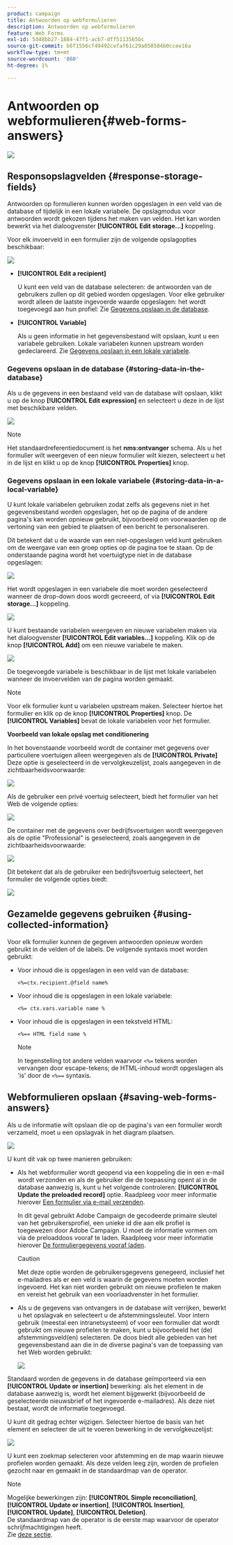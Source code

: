```yaml
---
product: campaign
title: Antwoorden op webformulieren
description: Antwoorden op webformulieren
feature: Web Forms
exl-id: 5d48bb27-1884-47f1-acb7-dff5113565bc
source-git-commit: b6f1556cf49492cefaf61c29a058584b0ccee16a
workflow-type: tm+mt
source-wordcount: '860'
ht-degree: 1%

---
```


# Antwoorden op webformulieren{#web-forms-answers}

![](../../assets/common.svg)

## Responsopslagvelden {#response-storage-fields}

Antwoorden op formulieren kunnen worden opgeslagen in een veld van de database of tijdelijk in een lokale variabele. De opslagmodus voor antwoorden wordt gekozen tijdens het maken van velden. Het kan worden bewerkt via het dialoogvenster **[!UICONTROL Edit storage...]** koppeling.

Voor elk invoerveld in een formulier zijn de volgende opslagopties beschikbaar:

![](assets/s_ncs_admin_survey_select_storage.png)

* **[!UICONTROL Edit a recipient]**

   U kunt een veld van de database selecteren: de antwoorden van de gebruikers zullen op dit gebied worden opgeslagen. Voor elke gebruiker wordt alleen de laatste ingevoerde waarde opgeslagen: het wordt toegevoegd aan hun profiel: Zie [Gegevens opslaan in de database](#storing-data-in-the-database).

* **[!UICONTROL Variable]**

   Als u geen informatie in het gegevensbestand wilt opslaan, kunt u een variabele gebruiken. Lokale variabelen kunnen upstream worden gedeclareerd. Zie [Gegevens opslaan in een lokale variabele](#storing-data-in-a-local-variable).

### Gegevens opslaan in de database {#storing-data-in-the-database}

Als u de gegevens in een bestaand veld van de database wilt opslaan, klikt u op de knop **[!UICONTROL Edit expression]** en selecteert u deze in de lijst met beschikbare velden.

![](assets/s_ncs_admin_survey_storage_type1.png)

>[!NOTE]
>
>Het standaardreferentiedocument is het **nms:ontvanger** schema. Als u het formulier wilt weergeven of een nieuw formulier wilt kiezen, selecteert u het in de lijst en klikt u op de knop **[!UICONTROL Properties]** knop.

### Gegevens opslaan in een lokale variabele {#storing-data-in-a-local-variable}

U kunt lokale variabelen gebruiken zodat zelfs als gegevens niet in het gegevensbestand worden opgeslagen, het op de pagina of de andere pagina&#39;s kan worden opnieuw gebruikt, bijvoorbeeld om voorwaarden op de vertoning van een gebied te plaatsen of een bericht te personaliseren.

Dit betekent dat u de waarde van een niet-opgeslagen veld kunt gebruiken om de weergave van een groep opties op de pagina toe te staan. Op de onderstaande pagina wordt het voertuigtype niet in de database opgeslagen:

![](assets/s_ncs_admin_survey_no_storage_variable.png)

Het wordt opgeslagen in een variabele die moet worden geselecteerd wanneer de drop-down doos wordt gecreeerd, of via **[!UICONTROL Edit storage...]** koppeling.

![](assets/s_ncs_admin_survey_no_storage_variable2.png)

U kunt bestaande variabelen weergeven en nieuwe variabelen maken via het dialoogvenster **[!UICONTROL Edit variables...]** koppeling. Klik op de knop **[!UICONTROL Add]** om een nieuwe variabele te maken.

![](assets/s_ncs_admin_survey_add_a_variable.png)

De toegevoegde variabele is beschikbaar in de lijst met lokale variabelen wanneer de invoervelden van de pagina worden gemaakt.

>[!NOTE]
>
>Voor elk formulier kunt u variabelen upstream maken. Selecteer hiertoe het formulier en klik op de knop **[!UICONTROL Properties]** knop. De **[!UICONTROL Variables]** bevat de lokale variabelen voor het formulier.

**Voorbeeld van lokale opslag met conditionering**

In het bovenstaande voorbeeld wordt de container met gegevens over particuliere voertuigen alleen weergegeven als de **[!UICONTROL Private]** Deze optie is geselecteerd in de vervolgkeuzelijst, zoals aangegeven in de zichtbaarheidsvoorwaarde:

![](assets/s_ncs_admin_survey_add_a_condition.png)

Als de gebruiker een privé voertuig selecteert, biedt het formulier van het Web de volgende opties:

![](assets/s_ncs_admin_survey_no_storage_conda.png)

De container met de gegevens over bedrijfsvoertuigen wordt weergegeven als de optie &quot;Professional&quot; is geselecteerd, zoals aangegeven in de zichtbaarheidsvoorwaarde:

![](assets/s_ncs_admin_survey_view_a_condition.png)

Dit betekent dat als de gebruiker een bedrijfsvoertuig selecteert, het formulier de volgende opties biedt:

![](assets/s_ncs_admin_survey_no_storage_condb.png)

## Gezamelde gegevens gebruiken {#using-collected-information}

Voor elk formulier kunnen de gegeven antwoorden opnieuw worden gebruikt in de velden of de labels. De volgende syntaxis moet worden gebruikt:

* Voor inhoud die is opgeslagen in een veld van de database:

   ```
   <%=ctx.recipient.@field name%
   ```

* Voor inhoud die is opgeslagen in een lokale variabele:

   ```
   <%= ctx.vars.variable name %
   ```

* Voor inhoud die is opgeslagen in een tekstveld HTML:

   ```
   <%== HTML field name %
   ```

   >[!NOTE]
   >
   >In tegenstelling tot andere velden waarvoor `<%=` tekens worden vervangen door escape-tekens; de HTML-inhoud wordt opgeslagen als &#39;is&#39; door de `<%==` syntaxis.

## Webformulieren opslaan {#saving-web-forms-answers}

Als u de informatie wilt opslaan die op de pagina&#39;s van een formulier wordt verzameld, moet u een opslagvak in het diagram plaatsen.

![](assets/s_ncs_admin_survey_save_box.png)

U kunt dit vak op twee manieren gebruiken:

* Als het webformulier wordt geopend via een koppeling die in een e-mail wordt verzonden en als de gebruiker die de toepassing opent al in de database aanwezig is, kunt u het volgende controleren: **[!UICONTROL Update the preloaded record]** optie. Raadpleeg voor meer informatie hierover [Een formulier via e-mail verzenden](publishing-a-web-form.md#delivering-a-form-via-email).

   In dit geval gebruikt Adobe Campaign de gecodeerde primaire sleutel van het gebruikersprofiel, een unieke id die aan elk profiel is toegewezen door Adobe Campaign. U moet de informatie vormen om via de preloaddoos vooraf te laden. Raadpleeg voor meer informatie hierover [De formuliergegevens vooraf laden](publishing-a-web-form.md#pre-loading-the-form-data).

   >[!CAUTION]
   >
   >Met deze optie worden de gebruikersgegevens genegeerd, inclusief het e-mailadres als er een veld is waarin de gegevens moeten worden ingevoerd. Het kan niet worden gebruikt om nieuwe profielen te maken en vereist het gebruik van een voorlaadvenster in het formulier.

* Als u de gegevens van ontvangers in de database wilt verrijken, bewerkt u het opslagvak en selecteert u de afstemmingssleutel. Voor intern gebruik (meestal een intranetsysteem) of voor een formulier dat wordt gebruikt om nieuwe profielen te maken, kunt u bijvoorbeeld het (de) afstemmingsveld(en) selecteren. De doos biedt alle gebieden van het gegevensbestand aan die in de diverse pagina&#39;s van de toepassing van het Web worden gebruikt:

   ![](assets/s_ncs_admin_survey_save_box_edit.png)

Standaard worden de gegevens in de database geïmporteerd via een **[!UICONTROL Update or insertion]** bewerking: als het element in de database aanwezig is, wordt het element bijgewerkt (bijvoorbeeld de geselecteerde nieuwsbrief of het ingevoerde e-mailadres). Als deze niet bestaat, wordt de informatie toegevoegd.

U kunt dit gedrag echter wijzigen. Selecteer hiertoe de basis van het element en selecteer de uit te voeren bewerking in de vervolgkeuzelijst:

![](assets/s_ncs_admin_survey_save_operation.png)

U kunt een zoekmap selecteren voor afstemming en de map waarin nieuwe profielen worden gemaakt. Als deze velden leeg zijn, worden de profielen gezocht naar en gemaakt in de standaardmap van de operator.

>[!NOTE]
>
>Mogelijke bewerkingen zijn: **[!UICONTROL Simple reconciliation]**, **[!UICONTROL Update or insertion]**, **[!UICONTROL Insertion]**, **[!UICONTROL Update]**, **[!UICONTROL Deletion]**.\
>De standaardmap van de operator is de eerste map waarvoor de operator schrijfmachtigingen heeft.\
>Zie [deze sectie](../../platform/using/access-management.md).
